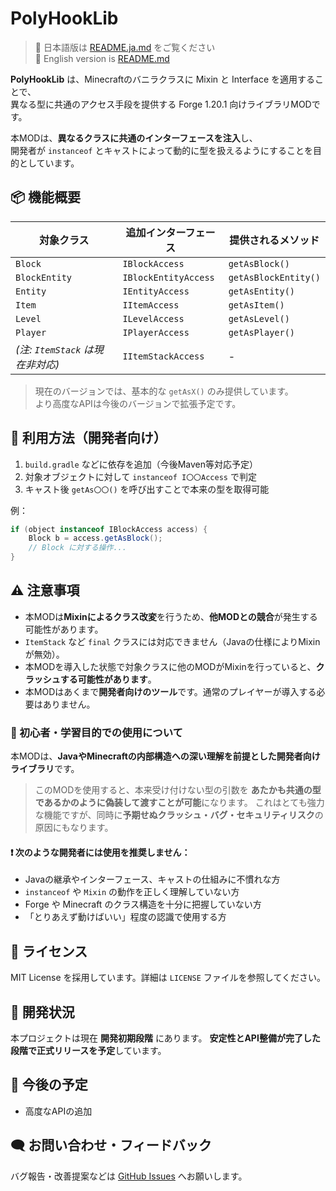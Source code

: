 # PolyHookLib

> 🔗 日本語版は [README.ja.md](./README.ja.md) をご覧ください  
> 🔗 English version is [README.md](./README.md)

**PolyHookLib** は、Minecraftのバニラクラスに Mixin と Interface を適用することで、  
異なる型に共通のアクセス手段を提供する Forge 1.20.1 向けライブラリMODです。

本MODは、**異なるクラスに共通のインターフェースを注入**し、  
開発者が `instanceof` とキャストによって動的に型を扱えるようにすることを目的としています。



## 📦 機能概要

| 対象クラス | 追加インターフェース | 提供されるメソッド |
|------------|----------------------|--------------------|
| `Block` | `IBlockAccess` | `getAsBlock()` |
| `BlockEntity` | `IBlockEntityAccess` | `getAsBlockEntity()` |
| `Entity` | `IEntityAccess` | `getAsEntity()` |
| `Item` | `IItemAccess` | `getAsItem()` |
| `Level` | `ILevelAccess` | `getAsLevel()` |
| `Player` | `IPlayerAccess` | `getAsPlayer()` |
| *(注: `ItemStack` は現在非対応)* | `IItemStackAccess` | - |

> 現在のバージョンでは、基本的な `getAsX()` のみ提供しています。  
> より高度なAPIは今後のバージョンで拡張予定です。




## 🔧 利用方法（開発者向け）

1. `build.gradle` などに依存を追加（今後Maven等対応予定）
2. 対象オブジェクトに対して `instanceof I〇〇Access` で判定
3. キャスト後 `getAs〇〇()` を呼び出すことで本来の型を取得可能

例：

```java
if (object instanceof IBlockAccess access) {
    Block b = access.getAsBlock();
    // Block に対する操作...
}
````



## ⚠️ 注意事項

* 本MODは**Mixinによるクラス改変**を行うため、**他MODとの競合**が発生する可能性があります。
* `ItemStack` など `final` クラスには対応できません（Javaの仕様によりMixinが無効）。
* 本MODを導入した状態で対象クラスに他のMODがMixinを行っていると、**クラッシュする可能性があります**。
* 本MODはあくまで**開発者向けのツール**です。通常のプレイヤーが導入する必要はありません。



### 🚨 初心者・学習目的での使用について

本MODは、**JavaやMinecraftの内部構造への深い理解を前提とした開発者向けライブラリ**です。

> このMODを使用すると、本来受け付けない型の引数を **あたかも共通の型であるかのように偽装して渡すことが可能**になります。
> これはとても強力な機能ですが、同時に**予期せぬクラッシュ・バグ・セキュリティリスク**の原因にもなります。



#### ❗ 次のような開発者には**使用を推奨しません**：

* Javaの継承やインターフェース、キャストの仕組みに不慣れな方
* `instanceof` や `Mixin` の動作を正しく理解していない方
* Forge や Minecraft のクラス構造を十分に把握していない方
* 「とりあえず動けばいい」程度の認識で使用する方



## 📝 ライセンス

MIT License を採用しています。詳細は `LICENSE` ファイルを参照してください。

## 🚧 開発状況

本プロジェクトは現在 **開発初期段階** にあります。
**安定性とAPI整備が完了した段階で正式リリースを予定**しています。

## 🚧 今後の予定

* 高度なAPIの追加


## 🗨 お問い合わせ・フィードバック

バグ報告・改善提案などは [GitHub Issues](https://github.com/yua134/polyhooklib/issues) へお願いします。

